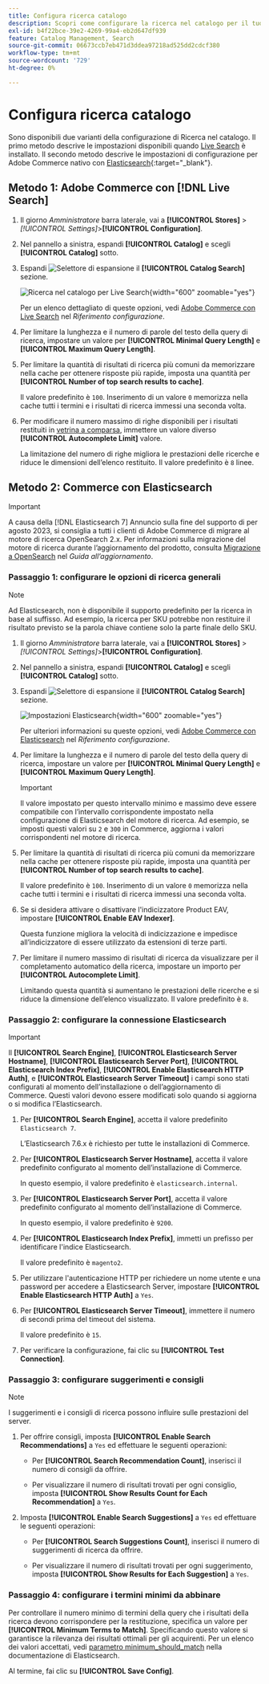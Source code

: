 ```yaml
---
title: Configura ricerca catalogo
description: Scopri come configurare la ricerca nel catalogo per il tuo store.
exl-id: b4f22bce-39e2-4269-99a4-eb2d647df939
feature: Catalog Management, Search
source-git-commit: 06673ccb7eb471d3ddea97218ad525dd2cdcf380
workflow-type: tm+mt
source-wordcount: '729'
ht-degree: 0%

---
```


# Configura ricerca catalogo

Sono disponibili due varianti della configurazione di Ricerca nel catalogo. Il primo metodo descrive le impostazioni disponibili quando [Live Search](https://experienceleague.adobe.com/docs/commerce-merchant-services/live-search/overview.html) è installato. Il secondo metodo descrive le impostazioni di configurazione per Adobe Commerce nativo con [Elasticsearch][1]{:target=&quot;_blank&quot;}.

## Metodo 1: Adobe Commerce con [!DNL Live Search]

1. Il giorno _Amministratore_ barra laterale, vai a **[!UICONTROL Stores]** > _[!UICONTROL Settings]_>**[!UICONTROL Configuration]**.

1. Nel pannello a sinistra, espandi **[!UICONTROL Catalog]** e scegli **[!UICONTROL Catalog]** sotto.

1. Espandi ![Selettore di espansione](../assets/icon-display-expand.png) il **[!UICONTROL Catalog Search]** sezione.

   ![Ricerca nel catalogo per Live Search](../configuration-reference/catalog/assets/catalog-search-live-search.png){width="600" zoomable="yes"}

   Per un elenco dettagliato di queste opzioni, vedi [Adobe Commerce con Live Search](../configuration-reference/catalog/catalog.md#adobe-commerce-with-live-search) nel _Riferimento configurazione_.

1. Per limitare la lunghezza e il numero di parole del testo della query di ricerca, impostare un valore per **[!UICONTROL Minimal Query Length]** e **[!UICONTROL Maximum Query Length]**.

1. Per limitare la quantità di risultati di ricerca più comuni da memorizzare nella cache per ottenere risposte più rapide, imposta una quantità per **[!UICONTROL Number of top search results to cache]**.

   Il valore predefinito è `100`. Inserimento di un valore `0` memorizza nella cache tutti i termini e i risultati di ricerca immessi una seconda volta.

1. Per modificare il numero massimo di righe disponibili per i risultati restituiti in [vetrina a comparsa](https://experienceleague.adobe.com/docs/commerce-merchant-services/live-search/live-search-storefront/quick-tour.html), immettere un valore diverso **[!UICONTROL Autocomplete Limit]** valore.

   La limitazione del numero di righe migliora le prestazioni delle ricerche e riduce le dimensioni dell’elenco restituito. Il valore predefinito è `8` linee.

## Metodo 2: Commerce con Elasticsearch

>[!IMPORTANT]
>
>A causa della [!DNL Elasticsearch 7] Annuncio sulla fine del supporto di per agosto 2023, si consiglia a tutti i clienti di Adobe Commerce di migrare al motore di ricerca OpenSearch 2.x. Per informazioni sulla migrazione del motore di ricerca durante l’aggiornamento del prodotto, consulta [Migrazione a OpenSearch](https://experienceleague.adobe.com/docs/commerce-operations/upgrade-guide/prepare/opensearch-migration.html) nel _Guida all’aggiornamento_.

### Passaggio 1: configurare le opzioni di ricerca generali

>[!NOTE]
>
>Ad Elasticsearch, non è disponibile il supporto predefinito per la ricerca in base al suffisso. Ad esempio, la ricerca per SKU potrebbe non restituire il risultato previsto se la parola chiave contiene solo la parte finale dello SKU.

1. Il giorno _Amministratore_ barra laterale, vai a **[!UICONTROL Stores]** > _[!UICONTROL Settings]_>**[!UICONTROL Configuration]**.

1. Nel pannello a sinistra, espandi **[!UICONTROL Catalog]** e scegli **[!UICONTROL Catalog]** sotto.

1. Espandi ![Selettore di espansione](../assets/icon-display-expand.png) il **[!UICONTROL Catalog Search]** sezione.

   ![Impostazioni Elasticsearch](../configuration-reference/catalog/assets/catalog-search-elasticsearch.png){width="600" zoomable="yes"}

   Per ulteriori informazioni su queste opzioni, vedi [Adobe Commerce con Elasticsearch](../configuration-reference/catalog/catalog.md#adobe-commerce-with-elasticsearch) nel _Riferimento configurazione_.

1. Per limitare la lunghezza e il numero di parole del testo della query di ricerca, impostare un valore per **[!UICONTROL Minimal Query Length]** e **[!UICONTROL Maximum Query Length]**.

   >[!IMPORTANT]
   >
   >Il valore impostato per questo intervallo minimo e massimo deve essere compatibile con l’intervallo corrispondente impostato nella configurazione di Elasticsearch del motore di ricerca. Ad esempio, se imposti questi valori su `2` e `300` in Commerce, aggiorna i valori corrispondenti nel motore di ricerca.

1. Per limitare la quantità di risultati di ricerca più comuni da memorizzare nella cache per ottenere risposte più rapide, imposta una quantità per **[!UICONTROL Number of top search results to cache]**.

   Il valore predefinito è `100`. Inserimento di un valore `0` memorizza nella cache tutti i termini e i risultati di ricerca immessi una seconda volta.

1. Se si desidera attivare o disattivare l&#39;indicizzatore Product EAV, impostare **[!UICONTROL Enable EAV Indexer]**.

   Questa funzione migliora la velocità di indicizzazione e impedisce all’indicizzatore di essere utilizzato da estensioni di terze parti.

1. Per limitare il numero massimo di risultati di ricerca da visualizzare per il completamento automatico della ricerca, impostare un importo per **[!UICONTROL Autocomplete Limit]**.

   Limitando questa quantità si aumentano le prestazioni delle ricerche e si riduce la dimensione dell’elenco visualizzato. Il valore predefinito è `8`.

### Passaggio 2: configurare la connessione Elasticsearch

>[!IMPORTANT]
>
>Il **[!UICONTROL Search Engine]**, **[!UICONTROL Elasticsearch Server Hostname]**, **[!UICONTROL Elasticsearch Server Port]**, **[!UICONTROL Elasticsearch Index Prefix]**, **[!UICONTROL Enable Elasticsearch HTTP Auth]**, e **[!UICONTROL Elasticsearch Server Timeout]** i campi sono stati configurati al momento dell’installazione o dell’aggiornamento di Commerce. Questi valori devono essere modificati solo quando si aggiorna o si modifica l’Elasticsearch.

1. Per **[!UICONTROL Search Engine]**, accetta il valore predefinito `Elasticsearch 7`.

   L’Elasticsearch 7.6.x è richiesto per tutte le installazioni di Commerce.

1. Per **[!UICONTROL Elasticsearch Server Hostname]**, accetta il valore predefinito configurato al momento dell’installazione di Commerce.

   In questo esempio, il valore predefinito è `elasticsearch.internal`.

1. Per **[!UICONTROL Elasticsearch Server Port]**, accetta il valore predefinito configurato al momento dell’installazione di Commerce.

   In questo esempio, il valore predefinito è `9200`.

1. Per **[!UICONTROL Elasticsearch Index Prefix]**, immetti un prefisso per identificare l&#39;indice Elasticsearch.

   Il valore predefinito è `magento2`.

1. Per utilizzare l&#39;autenticazione HTTP per richiedere un nome utente e una password per accedere a Elasticsearch Server, impostare **[!UICONTROL Enable Elasticsearch HTTP Auth]** a `Yes`.

1. Per **[!UICONTROL Elasticsearch Server Timeout]**, immettere il numero di secondi prima del timeout del sistema.

   Il valore predefinito è `15`.

1. Per verificare la configurazione, fai clic su **[!UICONTROL Test Connection]**.

### Passaggio 3: configurare suggerimenti e consigli

>[!NOTE]
>
>I suggerimenti e i consigli di ricerca possono influire sulle prestazioni del server.

1. Per offrire consigli, imposta **[!UICONTROL Enable Search Recommendations]** a `Yes` ed effettuare le seguenti operazioni:

   - Per **[!UICONTROL Search Recommendation Count]**, inserisci il numero di consigli da offrire.

   - Per visualizzare il numero di risultati trovati per ogni consiglio, imposta **[!UICONTROL Show Results Count for Each Recommendation]** a `Yes`.

1. Imposta **[!UICONTROL Enable Search Suggestions]** a `Yes` ed effettuare le seguenti operazioni:

   - Per **[!UICONTROL Search Suggestions Count]**, inserisci il numero di suggerimenti di ricerca da offrire.

   - Per visualizzare il numero di risultati trovati per ogni suggerimento, imposta **[!UICONTROL Show Results for Each Suggestion]** a `Yes`.

### Passaggio 4: configurare i termini minimi da abbinare

Per controllare il numero minimo di termini della query che i risultati della ricerca devono corrispondere per la restituzione, specifica un valore per **[!UICONTROL Minimum Terms to Match]**. Specificando questo valore si garantisce la rilevanza dei risultati ottimali per gli acquirenti. Per un elenco dei valori accettati, vedi [parametro minimum_should_match](https://www.elastic.co/guide/en/elasticsearch/reference/current/query-dsl-minimum-should-match.html) nella documentazione di Elasticsearch.

Al termine, fai clic su **[!UICONTROL Save Config]**.

[1]: https://experienceleague.adobe.com/docs/commerce-operations/installation-guide/prerequisites/search-engine/overview.html
[2]: https://experienceleague.adobe.com/docs/commerce-operations/configuration-guide/search/overview-search.html
